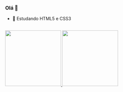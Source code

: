 ### Olá 👋

- 🌱 Estudando HTML5 e CSS3
##

<div>
  <a href="https://github.com/nidondori">
    <img height="180em" src="https://github-readme-stats.vercel.app/api?username=nidondori&show_icons=true&theme=cobalt&include_all_commits=true&count_private=true"/>
    <img height="180em" src="https://github-readme-stats.vercel.app/api/top-langs/?username=nidondori&layout=compact&langs_count=16&theme=cobalt"/>
</div>

<!--
**nidondori/nidondori** is a ✨ _special_ ✨ repository because its `README.md` (this file) appears on your GitHub profile.

Here are some ideas to get you started:

- 🔭 I’m currently working on ...
- 🌱 I’m currently learning ...
- 👯 I’m looking to collaborate on ...
- 🤔 I’m looking for help with ...
- 💬 Ask me about ...
- 📫 How to reach me: ...
- 😄 Pronouns: ...
- ⚡ Fun fact: ...
-->
